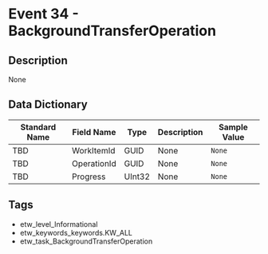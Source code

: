 # Event 34 - BackgroundTransferOperation

## Description
None

## Data Dictionary
|Standard Name|Field Name|Type|Description|Sample Value|
|---|---|---|---|---|
|TBD|WorkItemId|GUID|None|`None`|
|TBD|OperationId|GUID|None|`None`|
|TBD|Progress|UInt32|None|`None`|

## Tags
* etw_level_Informational
* etw_keywords_keywords.KW_ALL
* etw_task_BackgroundTransferOperation